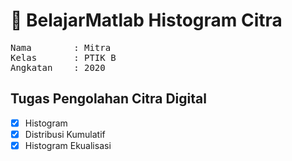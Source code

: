 # 📝 BelajarMatlab Histogram Citra
<pre>
Nama        : Mitra
Kelas       : PTIK B
Angkatan    : 2020
</pre>

## Tugas Pengolahan Citra Digital

- [x] Histogram
- [x] Distribusi Kumulatif
- [x] Histogram Ekualisasi
